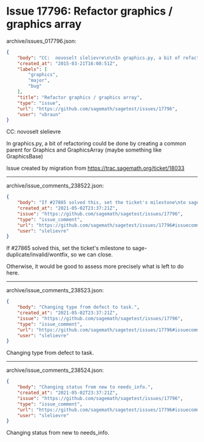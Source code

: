 # Issue 17796: Refactor graphics / graphics array

archive/issues_017796.json:
```json
{
    "body": "CC:  novoselt slelievre\n\nIn graphics.py, a bit of refactoring could be done by creating a common parent for Graphics and GraphicsArray (maybe something like GraphicsBase)\n\nIssue created by migration from https://trac.sagemath.org/ticket/18033\n\n",
    "created_at": "2015-03-21T16:08:51Z",
    "labels": [
        "graphics",
        "major",
        "bug"
    ],
    "title": "Refactor graphics / graphics array",
    "type": "issue",
    "url": "https://github.com/sagemath/sagetest/issues/17796",
    "user": "vbraun"
}
```
CC:  novoselt slelievre

In graphics.py, a bit of refactoring could be done by creating a common parent for Graphics and GraphicsArray (maybe something like GraphicsBase)

Issue created by migration from https://trac.sagemath.org/ticket/18033





---

archive/issue_comments_238522.json:
```json
{
    "body": "If #27865 solved this, set the ticket's milestone\nto sage-duplicate/invalid/wontfix, so we can close.\n\nOtherwise, it would be good to assess more precisely\nwhat is left to do here.",
    "created_at": "2021-05-02T23:37:21Z",
    "issue": "https://github.com/sagemath/sagetest/issues/17796",
    "type": "issue_comment",
    "url": "https://github.com/sagemath/sagetest/issues/17796#issuecomment-238522",
    "user": "slelievre"
}
```

If #27865 solved this, set the ticket's milestone
to sage-duplicate/invalid/wontfix, so we can close.

Otherwise, it would be good to assess more precisely
what is left to do here.



---

archive/issue_comments_238523.json:
```json
{
    "body": "Changing type from defect to task.",
    "created_at": "2021-05-02T23:37:21Z",
    "issue": "https://github.com/sagemath/sagetest/issues/17796",
    "type": "issue_comment",
    "url": "https://github.com/sagemath/sagetest/issues/17796#issuecomment-238523",
    "user": "slelievre"
}
```

Changing type from defect to task.



---

archive/issue_comments_238524.json:
```json
{
    "body": "Changing status from new to needs_info.",
    "created_at": "2021-05-02T23:37:21Z",
    "issue": "https://github.com/sagemath/sagetest/issues/17796",
    "type": "issue_comment",
    "url": "https://github.com/sagemath/sagetest/issues/17796#issuecomment-238524",
    "user": "slelievre"
}
```

Changing status from new to needs_info.
